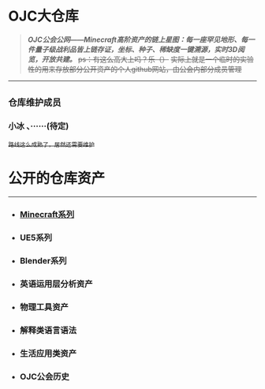 # OJC大仓库

>***OJC公会公网——Minecraft高阶资产的链上星图：每一座罕见地形、每一件量子级战利品皆上链存证，坐标、种子、稀缺度一键溯源，实时3D阅览，开放共建。***
~~ps：有这么高大上吗？乐（）~~
~~实际上就是一个临时的实验性的用来存放部分公开资产的个人github网站，由公会内部分成员管理~~
***
## **`仓库维护成员`** 
### 小冰 、······(待定)

~~<small> 路线这么成熟了，居然还需要维护</small>~~

# 公开的仓库资产
***
- ### [Minecraft系列](Minecraft.md)
- ### UE5系列
- ### Blender系列
- ### 英语运用层分析资产
- ### 物理工具资产
- ### 解释类语言语法
- ### 生活应用类资产
- ### OJC公会历史